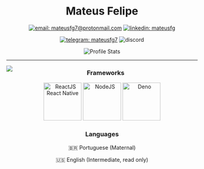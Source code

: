 <div align="center">

# Mateus Felipe

[![email: mateusfg7@protonmail.com](https://img.shields.io/badge/email-8B89CC?&label=mateusfg7@protonmail.com&labelColor=000&style=for-the-badge&logo=protonmail&logoColor=8B89CC)](mailto:mateusfg7@protonmail.com)
[![linkedin: mateusfg](https://img.shields.io/badge/linkedin-0077B5?&label=mateusfg&labelColor=000&&style=for-the-badge&logo=linkedin&logoColor=0077B5)](https://linkedin.com/in/mateusfg)

[![telegram: mateusfg7](https://img.shields.io/badge/telegram-2CA5E0?&label=mateusfg7&labelColor=000&style=for-the-badge&logo=telegram&logoColor=2CA5E0)](https://t.me/mateusfg7)
![discord](https://img.shields.io/badge/discord-7289DA?&label=mateusfg7%237944&labelColor=000&style=for-the-badge&logo=discord&logoColor=7289DA)

![Profile Stats](https://github-readme-stats.vercel.app/api?username=mateusfg7&show_icons=true)

</div>

---

<!-- ## 💻 Programming -->

<img src="https://github-readme-stats.vercel.app/api/top-langs/?username=mateusfg7&hide_border=true&langs_count=15&hide=jupyter%20notebook,html,c%2B%2B,php,shell,java&title_color=000" align="left">

<div align="center">

### Frameworks

<img src="https://external-content.duckduckgo.com/iu/?u=https%3A%2F%2Fvideo-react.js.org%2Fassets%2Flogo.png&f=1&nofb=1" width="100" alt="ReactJS React Native">
<img src="https://external-content.duckduckgo.com/iu/?u=http%3A%2F%2Fpretty-dece.com%2Fimages%2FLogos%2Fnodejs-icon.png&f=1&nofb=1A%2F%2Fassets.toptal.io%2Fuploads%2Fblog%2Fcategory%2Flogo%2F45%2Fnodejs.png&f=1&nofb=1" width="100" alt="NodeJS">
<img src="https://denoland.gallerycdn.vsassets.io/extensions/denoland/vscode-deno/2.2.3/1600021173441/Microsoft.VisualStudio.Services.Icons.Default" width="100" alt="Deno">

### Languages

:brazil: Portuguese (Maternal)

:us: English (Intermediate, read only)

</div>
